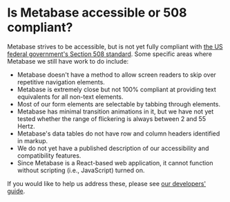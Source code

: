 # Is Metabase accessible or 508 compliant?

Metabase strives to be accessible, but is not yet fully compliant with [the US federal government's Section 508 standard][508-accessibility]. Some specific areas where Metabase we still have work to do include:

- Metabase doesn't have a method to allow screen readers to skip over repetitive navigation elements.
- Metabase is extremely close but not 100% compliant at providing text equivalents for all non-text elements.
- Most of our form elements are selectable by tabbing through elements.
- Metabase has minimal transition animations in it, but we have not yet tested whether the range of flickering is always between 2 and 55 Hertz.
- Metabase's data tables do not have row and column headers identified in markup.
- We do not yet have a published description of our accessibility and compatibility features.
- Since Metabase is a React-based web application, it cannot function without scripting (i.e., JavaScript) turned on.

If you would like to help us address these, please see [our developers' guide][developers-guide].

[508-accessibility]: https://section508.gov/
[developers-guide]: /docs/latest/developers-guide.html
